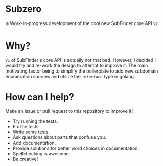 # Subzero
❄️  Work-in-progress development of the _cool_ new SubFinder core API `V2`

# Why?
`V1` of SubFinder's core API is actually not that bad. However, I decided I would try and re-work the design to attempt to improve it. The main motivating factor being to simplify the boilerplate to add new subdomain enumeration sources and utilize the `interface` type in golang.

# How can I help?
Make an issue or pull request to this repository to improve it!

* Try running the tests.
* Fix the tests.
* Write some tests.
* Ask questions about parts that confuse you.
* Add documentation.
* Provide solutions for better word choices in documentation.
* Spellchecking is awesome.
* Be creative!
